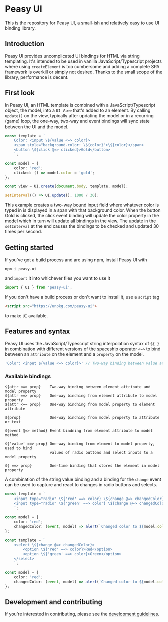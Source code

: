 # Peasy UI

This is the repository for Peasy UI, a small-ish and relatively easy to use UI binding library.

## Introduction

Peasy UI provides uncomplicated UI bindings for HTML via string templating. It's intended to be used in vanilla JavaScript/Typescript projects where using `createElement` is too cumbersome and adding a complete SPA framework is overkill or simply not desired. Thanks to the small scope of the library, performance is decent.

## First look

In Peasy UI, an HTML template is combined with a JavaScript/Typescript object, the model, into a `UI View` that's added to an element. By calling `update()` on the view, typically after updating the model or in a recurring (game) loop, the one-way, two-way and event bindings will sync state between the UI and the model.

```ts
const template = `
    Color: <input \${value <=> color}>
    <span style="background-color: \${color}">\${color}</span>
    <button \${click @=> clicked}>Gold</button>
    `;

const model = {
    color: 'red';
    clicked: () => model.color = 'gold';
};

const view = UI.create(document.body, template, model);

setInterval(() => UI.update(), 1000 / 30);
```
This example creates a two-way bound input field where whatever color is typed in is displayed in a span with that background color. When the button Gold is clicked, the click event binding will update the color property in the model which in turn will update all bindings in the view. The update in the `setInterval` at the end causes the bindings to be checked and updated 30 times per second.

## Getting started

If you've got a build process and are using npm, install Peasy UI with

    npm i peasy-ui

and `import` it into whichever files you want to use it

```ts
import { UI } from 'peasy-ui';
```

If you don't have a build process or don't want to install it, use a `script` tag

```html
<script src="https://unpkg.com/peasy-ui">
```
to make `UI` available.

## Features and syntax

Peasy UI uses the JavaScript/Typescript string interpolation syntax of `${ }` in combination with different versions of the spaceship operator `<=>` to bind between an `attribute` on the element and a `property` on the model.

```ts
'Color: <input ${value <=> color}>' // Two-way binding between value attribute and color property
```
### Available bindings

    ${attr <=> prop}    Two-way binding between element attribute and model property
    ${attr ==> prop}    One-way bindning from element attribute to model property 
    ${attr <== prop}    One-way bindning from model property to element attribute

    ${prop}             One-way bindning from model property to attribute or text

    ${event @=> method} Event bindning from element attribute to model method

    ${'value' ==> prop} One-way binding from element to model property, used to bind
                        values of radio buttons and select inputs to a model property

    ${ ==> prop}        One-time binding that stores the element in model property

A combination of the string value binding and a binding for the `change` event can be used to capture and react to changes in radio buttons and selects.

```ts
const template = `
    <input type="radio" \${'red' ==> color} \${change @=> changedColor}> Red
    <input type="radio" \${'green' ==> color} \${change @=> changedColor}> Green
    `;

const model = {
    color: 'red';
    changedColor: (event, model) => alert(`Changed color to ${model.color}.`),
};
```

```ts
const template = `
    <select \${change @=> changedColor}>
        <option \${'red' ==> color}>Red</option>
        <option \${'green' ==> color}>Green</option>
    </select>
    `;

const model = {
    color: 'red';
    changedColor: (event, model) => alert(`Changed color to ${model.color}.`),
};
```

## Development and contributing

If you're interested in contributing, please see the [development guidelines](DEVELOPMENT.md).
